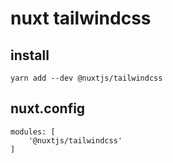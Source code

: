 # nuxt tailwindcss

## install

```
yarn add --dev @nuxtjs/tailwindcss
```

## nuxt.config

```
modules: [
    '@nuxtjs/tailwindcss'
]
```
